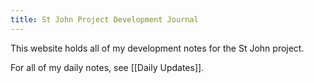 ```yaml
---
title: St John Project Development Journal
---
```


This website holds all of my development notes for the St John project.

For all of my daily notes, see [[Daily Updates]].